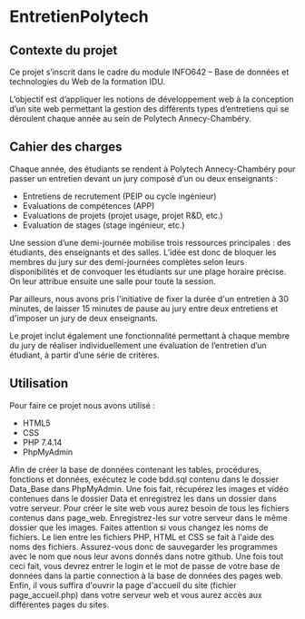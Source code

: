 # EntretienPolytech

## Contexte du projet

Ce projet s’inscrit dans le cadre du module INFO642 – Base de données et technologies du Web de la formation IDU.

L’objectif est d’appliquer les notions de développement web à la conception d’un site web permettant la gestion des différents types d’entretiens qui se déroulent chaque année au sein de Polytech Annecy-Chambéry.

## Cahier des charges

Chaque année, des étudiants se rendent à Polytech Annecy-Chambéry pour passer un entretien devant un jury composé d’un ou deux enseignants :

- Entretiens de recrutement (PEIP ou cycle ingénieur)
- Evaluations de compétences (APP)
- Evaluations de projets (projet usage, projet R&D, etc.)
- Evaluation de stages (stage ingénieur, etc.)

Une session d’une demi-journée mobilise trois ressources principales : des étudiants, des enseignants et des salles. L’idée est donc de bloquer les membres du jury sur des demi-journées complètes selon leurs disponibilités et de convoquer les étudiants sur une plage horaire précise. On leur attribue ensuite une salle pour toute la session.

Par ailleurs, nous avons pris l'initiative de fixer la durée d'un entretien à 30 minutes, de laisser 15 minutes de pause au jury entre deux entretiens et d'imposer un jury de deux enseignants.

Le projet inclut également une fonctionnalité permettant à chaque membre du jury de réaliser individuellement une évaluation de l’entretien d’un étudiant, à partir d’une série de critères.

## Utilisation

Pour faire ce projet nous avons utilisé :
- HTML5
- CSS
- PHP 7.4.14
- PhpMyAdmin

Afin de créer la base de données contenant les tables, procédures, fonctions et données, exécutez le code bdd.sql contenu dans le dossier Data_Base dans PhpMyAdmin.
Une fois fait, récupérez les images et vidéo contenues dans le dossier Data et enregistrez les dans un dossier dans votre serveur.
Pour créer le site web vous aurez besoin de tous les fichiers contenus dans page_web. Enregistrez-les sur votre serveur dans le même dossier que les images.
Faites attention si vous changez les noms de fichiers. Le lien entre les fichiers PHP, HTML et CSS se fait à l'aide des noms des fichiers. Assurez-vous donc de sauvegarder les programmes avec le nom que nous leur avons donnés dans notre github.
Une fois tout ceci fait, vous devrez entrer le login et le mot de passe de votre base de données dans la partie connection à la base de données des pages web.
Enfin, il vous suffira d'ouvrir la page d'accueil du site (fichier page_accueil.php) dans votre serveur web et vous aurez accès aux différentes pages du sites.
